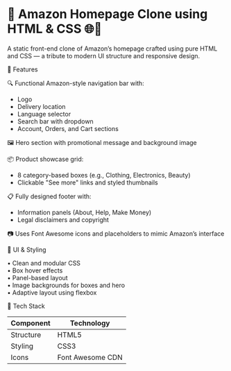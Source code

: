 # 🛒 Amazon Homepage Clone using HTML & CSS 🌐🎨

A static front-end clone of Amazon’s homepage crafted using pure HTML and CSS — a tribute to modern UI structure and responsive design.

🚀 Features

🔍 Functional Amazon-style navigation bar with:
   - Logo  
   - Delivery location  
   - Language selector  
   - Search bar with dropdown  
   - Account, Orders, and Cart sections  

🖼️ Hero section with promotional message and background image  

📦 Product showcase grid:
   - 8 category-based boxes (e.g., Clothing, Electronics, Beauty)  
   - Clickable "See more" links and styled thumbnails  

📋 Fully designed footer with:
   - Information panels (About, Help, Make Money)  
   - Legal disclaimers and copyright  

📷 Uses Font Awesome icons and placeholders to mimic Amazon’s interface  

🎨 UI & Styling

• Clean and modular CSS  
• Box hover effects  
• Panel-based layout  
• Image backgrounds for boxes and hero  
• Adaptive layout using flexbox  

🧠 Tech Stack

Component              | Technology  
---------------------- | ----------------------------  
Structure              | HTML5  
Styling                | CSS3  
Icons                  | Font Awesome CDN  
